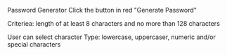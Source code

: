 Password Generator 
Click the button in red "Generate Password" 

Criteriea: length of at least 8 characters and no more than 128 characters

User can select character Type: lowercase, uppercaser, numeric and/or special characters

